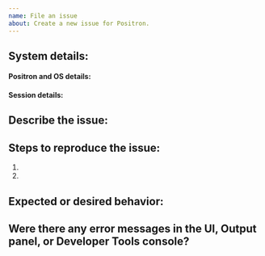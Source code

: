 ```yaml
---
name: File an issue
about: Create a new issue for Positron.
---
```


<!--

Thanks for taking the time to file an issue!

Take a look at our guidance on feedback and issues:
https://positron.posit.co/feedback.html

General questions about Positron should start in GitHub Discussions rather than as an issue:
https://github.com/posit-dev/positron/discussions

To avoid creating duplicates, please take the time to search our existing issues:
https://github.com/posit-dev/positron/issues
If you find an existing bug or feature request, please gives it a thumbs-up reaction or
additional information to help us prioritize the issue.

-->

## System details:

#### Positron and OS details:

<!-- Copy from the `Positron > About` menu -->

#### Session details:

<!-- e.g. R 4.4.1 or Python 3.11.6 -->
<!-- LLM model used in for Positron Assistnant, e.g. `Claude 3.7 Sonnet v1` -->

## Describe the issue:


## Steps to reproduce the issue:

<!-- For example, are you using a Jupyter notebook, R script, Quarto document, etc? -->

1.
2.


## Expected or desired behavior:


## Were there any error messages in the UI, Output panel, or Developer Tools console?

<!--

- Open the Developer Tools console by running the `Developer: Toggle Developer Tools` command from the Command Palette
- Open the relevant Output Channel logs by utilizing this guide: https://positron.posit.co/troubleshooting.html

-->


